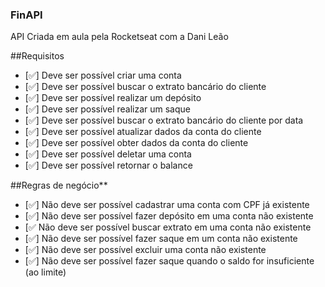 ### FinAPI
API Criada em aula pela Rocketseat com a Dani Leão

##Requisitos

- [✅]  Deve ser possível criar uma conta
- [✅]  Deve ser possível buscar o extrato bancário do cliente
- [✅]  Deve ser possível realizar um depósito
- [✅]  Deve ser possível realizar um saque
- [✅]  Deve ser possível buscar o extrato bancário do cliente por data
- [✅]  Deve ser possível atualizar dados da conta do cliente
- [✅]  Deve ser possível obter dados da conta do cliente
- [✅]  Deve ser possível deletar uma conta
- [✅]  Deve ser possível retornar o balance

##Regras de negócio**

- [✅]  Não deve ser possível cadastrar uma conta com CPF já existente
- [✅]  Não deve ser possível fazer depósito em uma conta não existente
- [✅  Não deve ser possível buscar extrato em uma conta não existente
- [✅]  Não deve ser possível fazer saque em um conta não existente
- [✅]  Não deve ser possível excluir uma conta não existente
- [✅]  Não deve ser possível fazer saque quando o saldo for insuficiente (ao limite)
